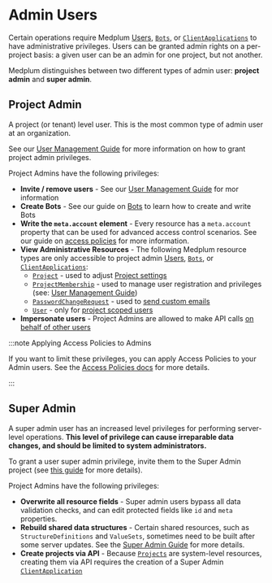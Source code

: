 # Admin Users

Certain operations require Medplum [Users](/docs/api/fhir/medplum/user), [`Bots`](/docs/api/fhir/medplum/bot), or [`ClientApplications`](/docs/api/fhir/medplum/clientapplication) to have administrative privileges. Users can be granted admin rights on a per-project basis: a given user can be an admin for one project, but not another.

Medplum distinguishes between two different types of admin user: **project admin** and **super admin**.

## Project Admin

A project (or tenant) level user. This is the most common type of admin user at an organization.

See our [User Management Guide](/docs/auth/user-management-guide#promote-existing-user-to-admin) for more information on how to grant project admin privileges.

Project Admins have the following privileges:

- **Invite / remove users** - See our [User Management Guide](/docs/auth/user-management-guide) for mor information
- **Create Bots** - See our guide on [Bots](/docs/bots/bot-basics) to learn how to create and write Bots
- **Write the `meta.account` element** - Every resource has a `meta.account` property that can be used for advanced access control scenarios. See our guide on [access policies](/docs/access/access-policies) for more information.
- **View Administrative Resources** - The following Medplum resource types are only accessible to project admin [Users](/docs/api/fhir/medplum/user), [`Bots`](/docs/api/fhir/medplum/bot), or [`ClientApplications`](/docs/api/fhir/medplum/clientapplication):
  - [`Project`](/docs/api/fhir/medplum/project) - used to adjust [Project settings](/docs/access/projects#settings)
  - [`ProjectMembership`](/docs/api/fhir/medplum/projectmembership) - used to manage user registration and privileges (see: [User Management Guide](/docs/auth/user-management-guide))
  - [`PasswordChangeRequest`](/docs/api/fhir/medplum/passwordchangerequest) - used to [send custom emails](/docs/auth/custom-emails#password-change-request-bot)
  - [`User`](/docs/api/fhir/medplum/user) - only for [project scoped users](/docs/auth/user-management-guide#project-scoped-users)
- **Impersonate users** - Project Admins are allowed to make API calls [on behalf of other users](/docs/auth/methods/on-behalf-of)

:::note Applying Access Policies to Admins

If you want to limit these privileges, you can apply Access Policies to your Admin users. See the [Access Policies docs](/docs/access/access-policies) for more details.

:::

## Super Admin

A super admin user has an increased level privileges for performing server-level operations. **This level of privilege can cause irreparable data changes, and should be limited to system administrators.**

To grant a user super admin privilege, invite them to the Super Admin project (see [this guide](/docs/access/projects#superadmin) for more details).

Project Admins have the following privileges:

- **Overwrite all resource fields** - Super admin users bypass all data validation checks, and can edit protected fields like `id` and `meta` properties.
- **Rebuild shared data structures** - Certain shared resources, such as `StructureDefinitions` and `ValueSets`, sometimes need to be built after some server updates. See the [Super Admin Guide](/docs/self-hosting/super-admin-guide) for more details.
- **Create projects via API** - Because [`Projects`](/docs/api/fhir/medplum/project) are system-level resources, creating them via API requires the creation of a Super Admin [`ClientApplication`](/docs/api/fhir/medplum/clientapplication)
